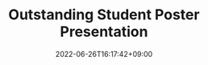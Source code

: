 ---
# Documentation: https://wowchemy.com/docs/managing-content/

title: "Outstanding Student Poster Presentation"
summary: ""
authors: ["admin"]
tags:
- RL
- Python
- Stokes flow
categories: []
date: 2022-06-26T16:17:42+09:00

# Optional external URL for project (replaces project detail page).
external_link: "https://www.jsme.or.jp/conference/bioconf22/"

# Featured image
# To use, add an image named `featured.jpg/png` to your page's folder.
# Focal points: Smart, Center, TopLeft, Top, TopRight, Left, Right, BottomLeft, Bottom, BottomRight.
image:
  caption: ""
  focal_point: ""
  preview_only: false

# Custom links (optional).
#   Uncomment and edit lines below to show custom links.
# links:
# - name: Follow
#   url: https://twitter.com
#   icon_pack: fab
#   icon: twitter

url_code: ""
url_pdf: ""
url_slides: ""
url_video: ""

# Slides (optional).
#   Associate this project with Markdown slides.
#   Simply enter your slide deck's filename without extension.
#   E.g. `slides = "example-slides"` references `content/slides/example-slides.md`.
#   Otherwise, set `slides = ""`.
slides: ""
---